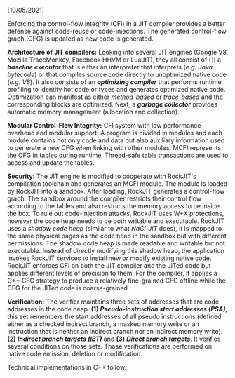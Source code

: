 <!-- Please prefix the notes with the date as in [22/12/2020] -->

[10/05/2021]

Enforcing the control-flow integrity (CFI) in a JIT compiler provides a better defense against code-reuse or code-injections. The generated control-flow graph (CFG) is updated as new code is generated.

**Architecture of JIT compilers:** Looking into several JIT engines (Google V8, Mozilla TraceMonkey, Facebook HHVM or LuaJIT),  they all consist of (1) a ***baseline executor*** that is either an interpreter that interprets (*e.g. Java bytecode*) or that compiles source code directly to unoptimized native code (*e.g. V8*). It also consists of an ***optimizing compiler*** that performs runtime profiling to identify hot code or types and generates optimized native code. Optimization can manifest as either *method-based* or *trace-based* and the corresponding blocks are optimized. Next, a ***garbage collector*** provides automatic memory management (allocation and collection).

**Modular Control-Flow Integrity:** CFI system with low performance overhead and modular support. A program is divided in modules and each module contains not only code and data but also auxiliary information used to generate a new CFG when linking with other modules. MCFI represents the CFG in tables during runtime. Thread-safe table transactions are used to access and update the tables.

**Security:** The JIT engine is modified to cooperate with RockJIT's compilation toolchain and generates an MCFI module. The module is loaded by RockJIT into a sandbox. After loading, RockJIT generates a control-flow graph. The sandbox around the compiler restricts their control flow according to the tables and also restricts the memory access to be inside the box. To rule out code-injection attacks, RockJIT uses W+X protections, however the code heap needs to be both writable and executable. RockJIT uses a *shadow code heap* (similar to what *NaCl-JIT* does), it is mapped to the same physical pages as the code heap in the sandbox but with different permissions. The shadow code heap is made readable and writable but not executable. Instead of directly modifying this shadow heap, the application invokes RockJIT services to install new or modify existing native code. RockJIT enforces CFI on both the JIT compiler and the JITed code but applies different levels of precision to them. For the compiler, it applies a C++ CFG strategy to produce a relatively fine-grained CFG offline while the CFG for the JITed code is coarse-grained.

**Verification:** The verifier maintains three sets of addresses that are code addresses in the code heap. **(1)** ***Pseudo-instruction start addresses (PSA)***, this set remembers the start addresses of all pseudo instructions (defined either as a checked indirect branch, a masked memory write or an instruction that is neither an indirect branch nor an indirect memory write). **(2)** ***Indirect branch targets (IBT)***  and **(3)** ***Direct branch targets***. It verifies several conditions on those sets. Those verifications are performed on native code emission, deletion or modification.

Technical implementations in C++ follow.